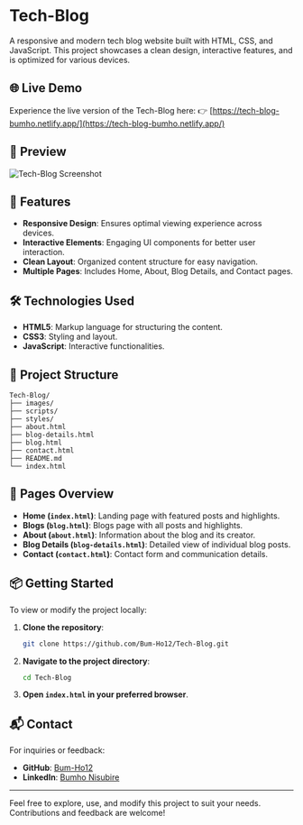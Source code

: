 
# Tech-Blog

A responsive and modern tech blog website built with HTML, CSS, and JavaScript. This project showcases a clean design, interactive features, and is optimized for various devices.

## 🌐 Live Demo

Experience the live version of the Tech-Blog here:
👉 [https://tech-blog-bumho.netlify.app/](https://tech-blog-bumho.netlify.app/)

## 📸 Preview

![Tech-Blog Screenshot](images/preview.png)

## 🚀 Features

- **Responsive Design**: Ensures optimal viewing experience across devices.
- **Interactive Elements**: Engaging UI components for better user interaction.
- **Clean Layout**: Organized content structure for easy navigation.
- **Multiple Pages**: Includes Home, About, Blog Details, and Contact pages.

## 🛠️ Technologies Used

- **HTML5**: Markup language for structuring the content.
- **CSS3**: Styling and layout.
- **JavaScript**: Interactive functionalities.

## 📁 Project Structure

```
Tech-Blog/
├── images/
├── scripts/
├── styles/
├── about.html
├── blog-details.html
├── blog.html
├── contact.html
├── README.md
└── index.html
```

## 📄 Pages Overview

- **Home (`index.html`)**: Landing page with featured posts and highlights.
- **Blogs (`blog.html`)**: Blogs page with all posts and highlights.
- **About (`about.html`)**: Information about the blog and its creator.
- **Blog Details (`blog-details.html`)**: Detailed view of individual blog posts.
- **Contact (`contact.html`)**: Contact form and communication details.

## 📦 Getting Started

To view or modify the project locally:

1. **Clone the repository**:

   ```bash
   git clone https://github.com/Bum-Ho12/Tech-Blog.git
   ```

2. **Navigate to the project directory**:

   ```bash
   cd Tech-Blog
   ```

3. **Open `index.html` in your preferred browser**.

## 📬 Contact

For inquiries or feedback:

- **GitHub**: [Bum-Ho12](https://github.com/Bum-Ho12)
- **LinkedIn**: [Bumho Nisubire](https://www.linkedin.com/in/bumho-nisubire-773a181a0/)

---

Feel free to explore, use, and modify this project to suit your needs. Contributions and feedback are welcome!
